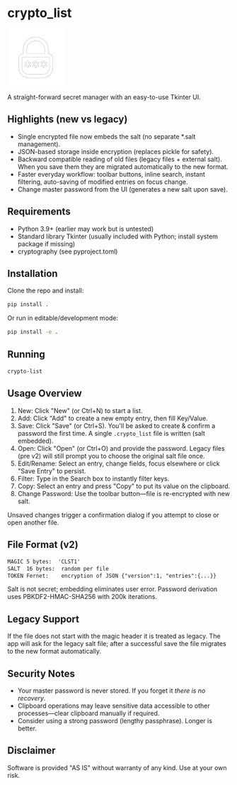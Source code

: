 # crypto_list

<img src="https://github.com/pboechat/crypto_list/blob/master/crypto_list/images/logo.png" alt="crypto_list" height="128px"></img>

A straight-forward secret manager with an easy-to-use Tkinter UI.

## Highlights (new vs legacy)

- Single encrypted file now embeds the salt (no separate *.salt management).
- JSON-based storage inside encryption (replaces pickle for safety).
- Backward compatible reading of old files (legacy files + external salt). When you save them they are migrated automatically to the new format.
- Faster everyday workflow: toolbar buttons, inline search, instant filtering, auto-saving of modified entries on focus change.
- Change master password from the UI (generates a new salt upon save).

## Requirements

- Python 3.9+ (earlier may work but is untested)
- Standard library Tkinter (usually included with Python; install system package if missing)
- cryptography (see pyproject.toml)

## Installation

Clone the repo and install:

```bash
pip install .
```

Or run in editable/development mode:

```bash
pip install -e .
```

## Running

```bash
crypto-list
```

## Usage Overview

1. New: Click "New" (or Ctrl+N) to start a list.
2. Add: Click "Add" to create a new empty entry, then fill Key/Value.
3. Save: Click "Save" (or Ctrl+S). You'll be asked to create & confirm a password the first time. A single `.crypto_list` file is written (salt embedded).
4. Open: Click "Open" (or Ctrl+O) and provide the password. Legacy files (pre v2) will still prompt you to choose the original salt file once.
5. Edit/Rename: Select an entry, change fields, focus elsewhere or click "Save Entry" to persist.
6. Filter: Type in the Search box to instantly filter keys.
7. Copy: Select an entry and press "Copy" to put its value on the clipboard.
8. Change Password: Use the toolbar button—file is re-encrypted with new salt.

Unsaved changes trigger a confirmation dialog if you attempt to close or open another file.

## File Format (v2)

```
MAGIC 5 bytes:  'CLST1'
SALT  16 bytes:  random per file
TOKEN Fernet:    encryption of JSON {"version":1, "entries":{...}}
```

Salt is not secret; embedding eliminates user error. Password derivation uses PBKDF2-HMAC-SHA256 with 200k iterations.

## Legacy Support

If the file does not start with the magic header it is treated as legacy. The app will ask for the legacy salt file; after a successful save the file migrates to the new format automatically.

## Security Notes

- Your master password is never stored. If you forget it *there is no recovery*.
- Clipboard operations may leave sensitive data accessible to other processes—clear clipboard manually if required.
- Consider using a strong password (lengthy passphrase). Longer is better.

## Disclaimer

Software is provided "AS IS" without warranty of any kind. Use at your own risk.

